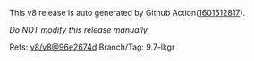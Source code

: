 This v8 release is auto generated by Github Action([1601512817][2]).

_Do NOT modify this release manually._

Refs: [v8/v8@96e2674d][1]
Branch/Tag: 9.7-lkgr

[1]: https://github.com/v8/v8/tree/96e2674d6126c2ae64d44024aaa7968c853ac4a2
[2]: https://github.com/Tencent/Hippy/actions/runs/1601512817
